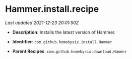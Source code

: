 # Hammer.install.recipe

_Last updated 2021-12-23 20:01:50Z_

- **Description**: Installs the latest version of Hammer.

- **Identifier**: `com.github.homebysix.install.Hammer`

- **Parent Recipes**: `com.github.homebysix.download.Hammer`
